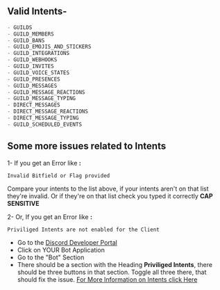 ## Valid Intents-
```javascript
- GUILDS
- GUILD_MEMBERS
- GUILD_BANS
- GUILD_EMOJIS_AND_STICKERS
- GUILD_INTEGRATIONS
- GUILD_WEBHOOKS
- GUILD_INVITES
- GUILD_VOICE_STATES
- GUILD_PRESENCES
- GUILD_MESSAGES
- GUILD_MESSAGE_REACTIONS
- GUILD_MESSAGE_TYPING
- DIRECT_MESSAGES
- DIRECT_MESSAGE_REACTIONS
- DIRECT_MESSAGE_TYPING
- GUILD_SCHEDULED_EVENTS
```

## Some more issues related to Intents

1- If you get an Error like **:**
```
Invalid Bitfield or Flag provided
``` 
Compare your intents to the list above, if your intents aren't on that list they're invalid. Or if they're on that list check you typed it correctly **CAP SENSITIVE**

2- Or, If you get an Error like **:**
```
Priviliged Intents are not enabled for the Client
```

- Go to the [Discord Developer Portal](https://discord.com/developers/applications)
- Click on YOUR Bot Application
- Go to the "Bot" Section
- There should be a section with the Heading **Priviliged Intents**, there should be three buttons in that section.
  Toggle all three there, that should fix the issue.
  [For More Information on Intents click Here](https://discord.com/developers/docs/topics/gateway)
